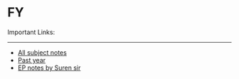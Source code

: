 # FY

Important Links:

<hr>
<ul>
    <li>
        <a href="https://drive.google.com/drive/folders/18tNZ0gByXX4S-BxfdofA707uDt7s44f0?usp=sharing">All subject notes
        </a>
    </li>
    <li>
        <a href="https://drive.google.com/drive/folders/1RNFaYqhC2TZiy3xr0IBFxQ6YlD5DJD_7?usp=sharing">Past year
        </a>
    </li>
    <li>
        <a href="https://drive.google.com/drive/folders/1KF_acuxqP1jpWLuJA6yCKl815wOJUi29?usp=sharing">EP notes by Suren sir
        </a>
    </li>
</ul>
